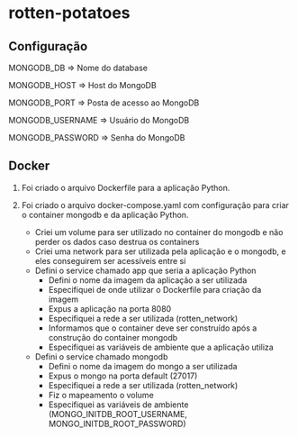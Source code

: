 # rotten-potatoes

## Configuração

MONGODB_DB => Nome do database

MONGODB_HOST => Host do MongoDB

MONGODB_PORT => Posta de acesso ao MongoDB

MONGODB_USERNAME => Usuário do MongoDB

MONGODB_PASSWORD => Senha do MongoDB

## Docker

1) Foi criado o arquivo Dockerfile para a aplicação Python.

2) Foi criado o arquivo docker-compose.yaml com configuração para criar o container mongodb e da aplicação Python.
    - Criei um volume para ser utilizado no container do mongodb e não perder os dados caso destrua os containers
    - Criei uma network para ser utilizada pela aplicação e o mongodb, e eles conseguirem ser acessíveis entre si
    - Defini o service chamado app que seria a aplicação Python
      - Defini o nome da imagem da aplicação a ser utilizada
      - Especifiquei de onde utilizar o Dockerfile para criação da imagem
      - Expus a aplicação na porta 8080
      - Especifiquei a rede a ser utilizada (rotten_network)
      - Informamos que o container deve ser construído após a construção do container mongodb
      - Especifiquei as variáveis de ambiente que a aplicação utiliza
    - Defini o service chamado mongodb
      - Defini o nome da imagem do mongo a ser utilizada
      - Expus o mongo na porta default (27017)
      - Especifiquei a rede a ser utilizada (rotten_network)
      - Fiz o mapeamento o volume
      - Especifiquei as variáveis de ambiente (MONGO_INITDB_ROOT_USERNAME, MONGO_INITDB_ROOT_PASSWORD)
